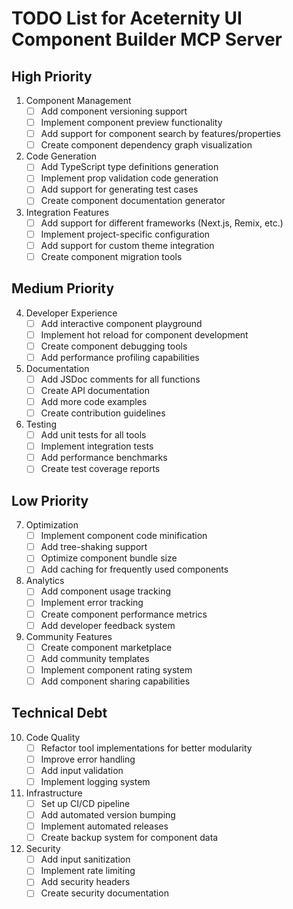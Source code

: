 # TODO List for Aceternity UI Component Builder MCP Server

## High Priority

1. Component Management
   - [ ] Add component versioning support
   - [ ] Implement component preview functionality
   - [ ] Add support for component search by features/properties
   - [ ] Create component dependency graph visualization

2. Code Generation
   - [ ] Add TypeScript type definitions generation
   - [ ] Implement prop validation code generation
   - [ ] Add support for generating test cases
   - [ ] Create component documentation generator

3. Integration Features
   - [ ] Add support for different frameworks (Next.js, Remix, etc.)
   - [ ] Implement project-specific configuration
   - [ ] Add support for custom theme integration
   - [ ] Create component migration tools

## Medium Priority

4. Developer Experience
   - [ ] Add interactive component playground
   - [ ] Implement hot reload for component development
   - [ ] Create component debugging tools
   - [ ] Add performance profiling capabilities

5. Documentation
   - [ ] Add JSDoc comments for all functions
   - [ ] Create API documentation
   - [ ] Add more code examples
   - [ ] Create contribution guidelines

6. Testing
   - [ ] Add unit tests for all tools
   - [ ] Implement integration tests
   - [ ] Add performance benchmarks
   - [ ] Create test coverage reports

## Low Priority

7. Optimization
   - [ ] Implement component code minification
   - [ ] Add tree-shaking support
   - [ ] Optimize component bundle size
   - [ ] Add caching for frequently used components

8. Analytics
   - [ ] Add component usage tracking
   - [ ] Implement error tracking
   - [ ] Create component performance metrics
   - [ ] Add developer feedback system

9. Community Features
   - [ ] Create component marketplace
   - [ ] Add community templates
   - [ ] Implement component rating system
   - [ ] Add component sharing capabilities

## Technical Debt

10. Code Quality
    - [ ] Refactor tool implementations for better modularity
    - [ ] Improve error handling
    - [ ] Add input validation
    - [ ] Implement logging system

11. Infrastructure
    - [ ] Set up CI/CD pipeline
    - [ ] Add automated version bumping
    - [ ] Implement automated releases
    - [ ] Create backup system for component data

12. Security
    - [ ] Add input sanitization
    - [ ] Implement rate limiting
    - [ ] Add security headers
    - [ ] Create security documentation
